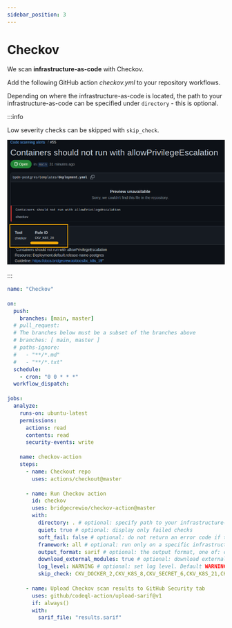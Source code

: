 ```yaml
---
sidebar_position: 3
---
```


# Checkov

We scan **infrastructure-as-code** with Checkov.

Add the following GitHub action _checkov.yml_ to your repository workflows.

Depending on where the infrastructure-as-code is located, the path to your infrastructure-as-code can be specified under `directory` - this is optional.

:::info

Low severity checks can be skipped with `skip_check`.

![checkov-id.png](assets/checkov-id.png)

:::

```yaml
name: "Checkov"

on:
  push:
    branches: [main, master]
  # pull_request:
  # The branches below must be a subset of the branches above
  # branches: [ main, master ]
  # paths-ignore:
  #   - "**/*.md"
  #   - "**/*.txt"
  schedule:
    - cron: "0 0 * * *"
  workflow_dispatch:

jobs:
  analyze:
    runs-on: ubuntu-latest
    permissions:
      actions: read
      contents: read
      security-events: write

    name: checkov-action
    steps:
      - name: Checkout repo
        uses: actions/checkout@master

      - name: Run Checkov action
        id: checkov
        uses: bridgecrewio/checkov-action@master
        with:
          directory: . # optional: specify path to your infrastructure-as-code
          quiet: true # optional: display only failed checks
          soft_fail: false # optional: do not return an error code if there are failed checks
          framework: all # optional: run only on a specific infrastructure {cloudformation,terraform,kubernetes,all}
          output_format: sarif # optional: the output format, one of: cli, json, junitxml, github_failed_only, or sarif. Default: sarif
          download_external_modules: true # optional: download external terraform modules from public git repositories and terraform registry
          log_level: WARNING # optional: set log level. Default WARNING
          skip_check: CKV_DOCKER_2,CKV_K8S_8,CKV_SECRET_6,CKV_K8S_21,CKV_K8S_37,CKV_K8S_28,CKV_K8S_9,CKV_K8S_43,CKV_K8S_15,CKV_K8S_35,CKV_K8S_38,CKV_K8S_22,CKV_K8S_40,CKV_K8S_31 # optional: add low severity checkov rule IDs

      - name: Upload Checkov scan results to GitHub Security tab
        uses: github/codeql-action/upload-sarif@v1
        if: always()
        with:
          sarif_file: "results.sarif"
```
